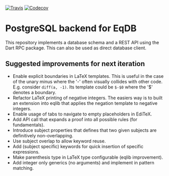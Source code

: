 [![Travis](https://img.shields.io/travis/eqdb/eqdb.svg)](https://travis-ci.org/eqdb/eqdb)
[![Codecov](https://img.shields.io/codecov/c/github/eqdb/eqdb.svg)](https://codecov.io/gh/eqdb/eqdb)

PostgreSQL backend for EqDB
===========================
This repository implements a database schema and a REST API using the Dart RPC
package. This can also be used as direct database client.

## Suggested improvements for next iteration

+ Enable explicit boundaries in LaTeX templates. This is useful in the case of
  the unary minus where the '-' often visually collides with other code. E.g.
  consider `diff(a, -1)`. Its template could be `$-$0` where the '$' denotes a
  boundary.
+ Refactor LaTeX printing of negative integers. The easiers way is to built an
  extension into eqlib that applies the negation template to negative integers.
+ Enable usage of tabs to navigate to empty placeholders in EdiTeX.
+ Add API call that expands a proof into all possible rules (for fundamentals).
+ Introduce subject properties that defines that two given subjects are
  definitively non-overlapping.
+ Use subject overlap to allow keyword reuse.
+ Add (subject specific) keywords for quick insertion of specific expressions.
+ Make parenthesis type in LaTeX type configurable (eqlib improvement).
+ Add integer only generics (no arguments) and implement in pattern matching.
